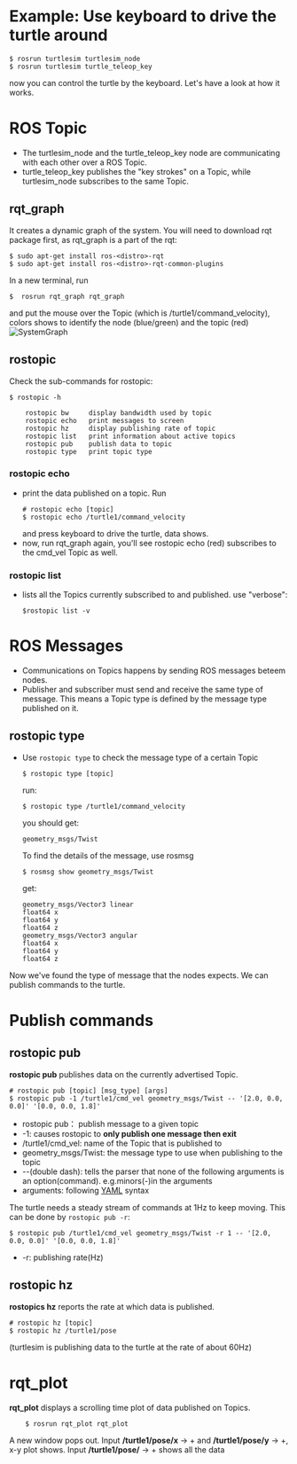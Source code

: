 # Example: Use keyboard to drive the turtle around
    $ rosrun turtlesim turtlesim_node
    $ rosrun turtlesim turtle_teleop_key
now you can control the turtle by the keyboard. Let's have a look at how it works.
# ROS Topic
- The turtlesim_node and the turtle_teleop_key node are communicating with each other over a ROS Topic.
- turtle_teleop_key publishes the "key strokes" on a Topic, while turtlesim_node subscribes to the same Topic.
## rqt_graph
It creates a dynamic graph of the system. You will need to download rqt package first, as rqt_graph is a part of the rqt:

    $ sudo apt-get install ros-<distro>-rqt
    $ sudo apt-get install ros-<distro>-rqt-common-plugins
In a new terminal, run

    $  rosrun rqt_graph rqt_graph
and put the mouse over the Topic (which is /turtle1/command_velocity), colors shows to identify the node (blue/green) and the topic (red)
![SystemGraph](http://ww1.sinaimg.cn/large/c2a9265fly1fspqndiabyj20wf096taa.jpg)
## rostopic
Check the sub-commands for rostopic:

    $ rostopic -h
```
    rostopic bw     display bandwidth used by topic
    rostopic echo   print messages to screen
    rostopic hz     display publishing rate of topic
    rostopic list   print information about active topics
    rostopic pub    publish data to topic
    rostopic type   print topic type
```
### rostopic echo
- print the data published on a topic. Run
    ```
    # rostopic echo [topic]
    $ rostopic echo /turtle1/command_velocity
    ```
    and press keyboard to drive the turtle, data shows.
- now, run rqt_graph again, you'll see rostopic echo (red) subscribes to the cmd_vel Topic as well.

### rostopic list
- lists all the Topics currently subscribed to and published.
    use "verbose":
    ```    
    $rostopic list -v
    ```
# ROS Messages
- Communications on Topics happens by sending ROS messages beteem nodes.
- Publisher and subscriber must send and receive the same type of message. This means a Topic type is defined by the message type published on it.
## rostopic type
- Use ```rostopic type``` to check the message type of a certain Topic
    ```
    $ rostopic type [topic]
    ```
    run:
    ```
    $ rostopic type /turtle1/command_velocity
    ```
    you should get:
    ```
    geometry_msgs/Twist
    ```
    To find the details of the message, use rosmsg
    ```
    $ rosmsg show geometry_msgs/Twist
    ```
    get:
    ```
    geometry_msgs/Vector3 linear
    float64 x
    float64 y
    float64 z
    geometry_msgs/Vector3 angular
    float64 x
    float64 y
    float64 z
    ```
Now we've found the type of message that the nodes expects. We can publish commands to the turtle.
# Publish commands
## rostopic pub
**rostopic pub** publishes data on the currently advertised Topic.

    # rostopic pub [topic] [msg_type] [args]
    $ rostopic pub -1 /turtle1/cmd_vel geometry_msgs/Twist -- '[2.0, 0.0, 0.0]' '[0.0, 0.0, 1.8]'
- rostopic pub： publish message to a given topic
- -1: causes rostopic to **only publish one message then exit**
- /turtle1/cmd_vel: name of the Topic that is published to
- geometry_msgs/Twist: the message type to use when publishing to the topic
- --(double dash): tells the parser that none of the following arguments is an option(command). e.g.minors(-)in the arguments
- arguments: following [YAML](http://wiki.ros.org/ROS/YAMLCommandLine) syntax

The turtle needs a steady stream of commands at 1Hz to keep moving. This can be done by ```rostopic pub -r```:

    $ rostopic pub /turtle1/cmd_vel geometry_msgs/Twist -r 1 -- '[2.0, 0.0, 0.0]' '[0.0, 0.0, 1.8]'
- -r: publishing rate(Hz)
## rostopic hz
**rostopics hz** reports the rate at which data is published.

    # rostopic hz [topic]
    $ rostopic hz /turtle1/pose
(turtlesim is publishing data to the turtle at the rate of about 60Hz)
# rqt_plot
**rqt_plot** displays a scrolling time plot of data published on Topics.
```
    $ rosrun rqt_plot rqt_plot  
```
A new window pops out. Input **/turtle1/pose/x** -> + and **/turtle1/pose/y** -> +, x-y plot shows.
Input **/turtle1/pose/** -> + shows all the data
    